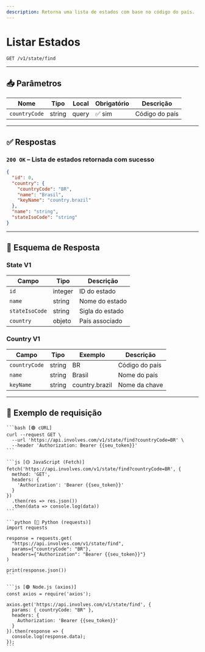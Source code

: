 ```yaml
---
description: Retorna uma lista de estados com base no código do país.
---
```


# Listar Estados

`GET /v1/state/find`

***

## 📥 Parâmetros

| Nome          | Tipo   | Local | Obrigatório | Descrição      |
| ------------- | ------ | ----- | ----------- | -------------- |
| `countryCode` | string | query | ✅ sim       | Código do país |

***

## ✅ Respostas

### `200 OK` – Lista de estados retornada com sucesso

```json
{
  "id": 0,
  "country": {
    "countryCode": "BR",
    "name": "Brasil",
    "keyName": "country.brazil"
  },
  "name": "string",
  "stateIsoCode": "string"
}
```

***

## 🧬 Esquema de Resposta

### State V1

| Campo          | Tipo    | Descrição       |
| -------------- | ------- | --------------- |
| `id`           | integer | ID do estado    |
| `name`         | string  | Nome do estado  |
| `stateIsoCode` | string  | Sigla do estado |
| `country`      | objeto  | País associado  |

### Country V1

| Campo         | Tipo   | Exemplo        | Descrição      |
| ------------- | ------ | -------------- | -------------- |
| `countryCode` | string | BR             | Código do país |
| `name`        | string | Brasil         | Nome do país   |
| `keyName`     | string | country.brazil | Nome da chave  |

***

## 📘 Exemplo de requisição

````tabs
```bash [🟢 cURL]
curl --request GET \
  --url 'https://api.involves.com/v1/state/find?countryCode=BR' \
  --header 'Authorization: Bearer {{seu_token}}'
```

```js [🟡 JavaScript (Fetch)]
fetch('https://api.involves.com/v1/state/find?countryCode=BR', {
  method: 'GET',
  headers: {
    'Authorization': 'Bearer {{seu_token}}'
  }
})
  .then(res => res.json())
  .then(data => console.log(data))
```

```python [🔵 Python (requests)]
import requests

response = requests.get(
  "https://api.involves.com/v1/state/find",
  params={"countryCode": "BR"},
  headers={"Authorization": "Bearer {{seu_token}}"}
)

print(response.json())
```

```js [🟣 Node.js (axios)]
const axios = require('axios');

axios.get('https://api.involves.com/v1/state/find', {
  params: { countryCode: "BR" },
  headers: {
    Authorization: 'Bearer {{seu_token}}'
  }
}).then(response => {
  console.log(response.data);
});
```
````
